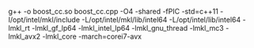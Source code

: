 g++ -o boost_cc.so boost_cc.cpp -O4 -shared -fPIC -std=c++11 -I/opt/intel/mkl/include -L/opt/intel/mkl/lib/intel64 -L/opt/intel/lib/intel64 -lmkl_rt -lmkl_gf_lp64 -lmkl_intel_lp64 -lmkl_gnu_thread -lmkl_mc3 -lmkl_avx2 -lmkl_core -march=corei7-avx
